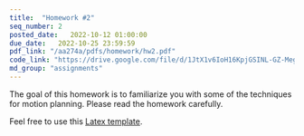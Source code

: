 ```yaml
---
title:  "Homework #2"
seq_number: 2
posted_date:   2022-10-12 01:00:00
due_date:   2022-10-25 23:59:59
pdf_link: "/aa274a/pdfs/homework/hw2.pdf"
code_link: "https://drive.google.com/file/d/1JtX1v6IoH16KpjGSINL-GZ-Megsq4MLe/view?usp=sharing"
md_group: "assignments"
---
```


The goal of this homework is to familiarize you with some of the techniques for motion planning. Please read the homework carefully.

Feel free to use this [Latex template](/aa274a/pdfs/homework/hw.tex).
